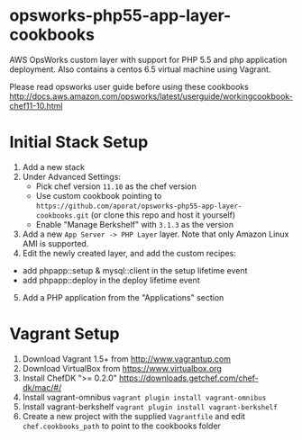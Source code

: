 opsworks-php55-app-layer-cookbooks
==================================

AWS OpsWorks custom layer with support for PHP 5.5 and php application deployment. Also contains a centos 6.5 virtual machine using Vagrant.

Please read opsworks user guide before using these cookbooks http://docs.aws.amazon.com/opsworks/latest/userguide/workingcookbook-chef11-10.html

Initial Stack Setup
=============

1. Add a new stack
2. Under Advanced Settings:
   - Pick chef version `11.10` as the chef version
   - Use custom cookbook pointing to `https://github.com/aporat/opsworks-php55-app-layer-cookbooks.git` (or clone this repo and host it yourself)
   - Enable "Manage Berkshelf" with `3.1.3` as the version
3. Add a new `App Server -> PHP Layer` layer. Note that only Amazon Linux AMI is supported. 
4. Edit the newly created layer, and add the custom recipes:
  * add phpapp::setup & mysql::client in the setup lifetime event
  * add phpapp::deploy in the deploy lifetime event
5. Add a PHP application from the "Applications" section


Vagrant Setup
=============

1. Download Vagrant 1.5+ from http://www.vagrantup.com
2. Download VirtualBox from https://www.virtualbox.org
3. Install ChefDK ">= 0.2.0" https://downloads.getchef.com/chef-dk/mac/#/
3. Install vagrant-omnibus `vagrant plugin install vagrant-omnibus`
4. Install vagrant-berkshelf `vagrant plugin install vagrant-berkshelf`
4. Create a new project with the supplied `Vagrantfile` and edit `chef.cookbooks_path` to point to the cookbooks folder

